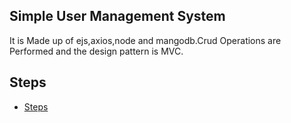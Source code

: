 ## Simple User Management System 
It is Made up of ejs,axios,node and mangodb.Crud Operations are Performed and the design pattern is MVC. 





## Steps

 - [Steps](https://whimsical.com/fs-HynPMoovPZf6gWj81NL3xU)
 



